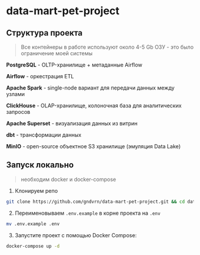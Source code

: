# data-mart-pet-project

## Структура проекта

> Все контейнеры в работе используют около 4-5 Gb ОЗУ - это было ограничение моей системы

**PostgreSQL** - OLTP-хранилище + метаданные Airflow

**Airflow** - оркестрация ETL

**Apache Spark** - single-node вариант для передачи данных между узлами

**ClickHouse** - OLAP-хранилище, колоночная база для аналитических запросов

**Apache Superset** - визуализация данных из витрин

**dbt** - трансформации данных

**MinIO** - open-source объектное S3 хранилище (эмуляция Data Lake)

## Запуск локально

> необходим docker и docker-compose


1. Клонируем репо

```bash
git clone https://github.com/gndvrn/data-mart-pet-project.git && cd data-mart-pet-project
```

2. Переименовываем `.env.example` в корне проекта на `.env`

```bash
mv .env.example .env
```



3. Запустите проект с помощью Docker Compose:
```bash
docker-compose up -d
```


